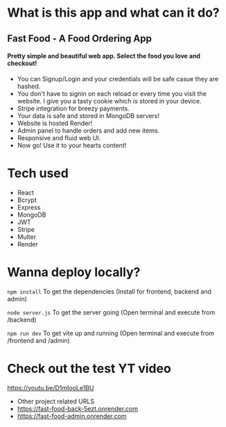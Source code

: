 # What is this app and what can it do?

## Fast Food - A Food Ordering App

#### Pretty simple and beautiful web app. Select the food you love and checkout!

- You can Signup/Login and your credentials will be safe casue they are hashed.
- You don't have to signin on each reload or every time you visit the website. I give you a tasty cookie which is stored in your device.
- Stripe integration for breezy payments.
- Your data is safe and stored in MongoDB servers!
- Website is hosted Render!
- Admin panel to handle orders and add new items.
- Responsive and fluid web UI.
- Now go! Use it to your hearts content!

# Tech used

- React
- Bcrypt
- Express
- MongoDB
- JWT
- Stripe
- Multer
- Render

# Wanna deploy locally?

`npm install` To get the dependencies (Install for frontend, backend and admin)

`node server.js` To get the server going (Open terminal and execute from /backend)

`npm run dev` To get vite up and running (Open terminal and execute from /frontend and /admin)

# Check out the test YT video

https://youtu.be/D1mIooLe1BU

- Other project related URLS
- https://fast-food-back-5ezt.onrender.com
- https://fast-food-admin.onrender.com

